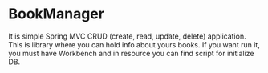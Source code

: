 # BookManager

It is simple Spring MVC CRUD (create, read, update, delete) application.
This is library where you can hold info about yours books.
If you want run it, you must have Workbench and in resource you can find script for initialize DB.
